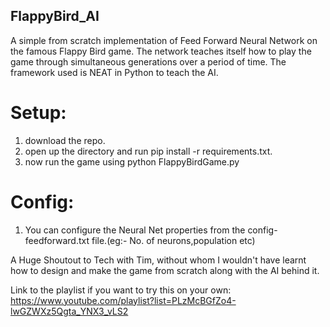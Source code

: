 ## FlappyBird_AI
A simple from scratch implementation of Feed Forward Neural Network on the famous Flappy Bird game. The network teaches itself how to play the game through simultaneous generations over a period of time. The framework used is NEAT in Python to teach the AI. 

# Setup:
1. download the repo.
2. open up the directory and run pip install -r requirements.txt.
3. now run the game using python FlappyBirdGame.py

# Config:
1. You can configure the Neural Net properties from the config-feedforward.txt file.(eg:- No. of neurons,population etc)


A Huge Shoutout to Tech with Tim, without whom I wouldn't have learnt how to design and make the game from scratch along with the AI behind it. 

Link to the playlist if you want to try this on your own: https://www.youtube.com/playlist?list=PLzMcBGfZo4-lwGZWXz5Qgta_YNX3_vLS2
